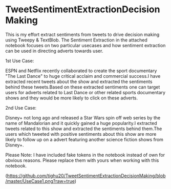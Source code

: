 # TweetSentimentExtractionDecisionMaking
This is my effort extract sentiments from tweets to drive decision making using Tweepy & TextBlob. The Sentiment Extraction in the attached notebook focuses on two particular usecases and how sentiment extraction can be used in directing adverts towards user.

1st Use Case:

ESPN and Netflix recently collaborated to create the sport documentary "The Last Dance" to huge critical acclaim and commercial success.I have extracted recent tweets about the show and extracted the sentiments behind these tweets.Based on these extracted sentiments one can target users for adverts related to Last Dance or other related sports documentary shows and they would be more likely to click on these adverts.

2nd Use Case:

Disney+ not long ago and released a Star Wars spin off web series by the name of Mandalorian and it quickly gained a huge popularity.I extracted tweets related to this show and extracted the sentiments behind them.The users which tweeted with positive sentiments about this show are more likely to follow up on a advert featuring another science fiction shows from Disney+.


Please Note: I have included fake tokens in the notebook instead of own for obvious reasons. Please replace them with yours when working with this notebook.

(https://github.com/tighu20/TweetSentimentExtractionDecisionMaking/blob/master/UseCase1.png?raw=true)
